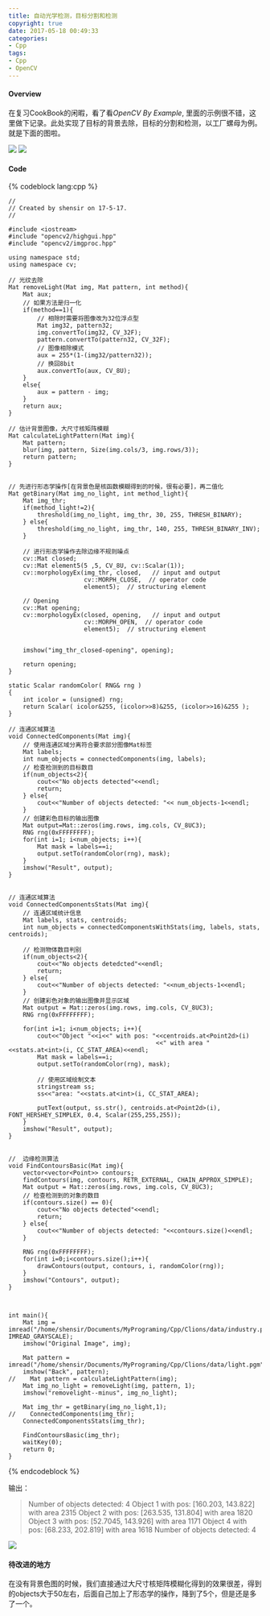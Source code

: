 ```yaml
---
title: 自动光学检测，目标分割和检测
copyright: true
date: 2017-05-18 00:49:33
categories:
- Cpp
tags:
- Cpp
- OpenCV
---
```


#### Overview

在复习CookBook的闲暇，看了看*OpenCV By Example*, 里面的示例很不错，这里做下记录。此处实现了目标的背景去除，目标的分割和检测，以工厂螺母为例。就是下面的图啦。

![](http://blog-1252464519.costj.myqcloud.com/170518/light.png)
![](http://blog-1252464519.costj.myqcloud.com/170518/test.png)

#### Code

{% codeblock lang:cpp %}


    //
    // Created by shensir on 17-5-17.
    //

    #include <iostream>
    #include "opencv2/highgui.hpp"
    #include "opencv2/imgproc.hpp"

    using namespace std;
    using namespace cv;

    // 光纹去除
    Mat removeLight(Mat img, Mat pattern, int method){
        Mat aux;
        // 如果方法是归一化
        if(method==1){
            // 相除时需要将图像改为32位浮点型
            Mat img32, pattern32;
            img.convertTo(img32, CV_32F);
            pattern.convertTo(pattern32, CV_32F);
            // 图像相除模式
            aux = 255*(1-(img32/pattern32));
            // 换回8bit
            aux.convertTo(aux, CV_8U);
        }
        else{
            aux = pattern - img;
        }
        return aux;
    }

    // 估计背景图像，大尺寸核矩阵模糊
    Mat calculateLightPattern(Mat img){
        Mat pattern;
        blur(img, pattern, Size(img.cols/3, img.rows/3));
        return pattern;
    }


    // 先进行形态学操作[在背景色是核函数模糊得到的时候，很有必要]，再二值化
    Mat getBinary(Mat img_no_light, int method_light){
        Mat img_thr;
        if(method_light!=2){
            threshold(img_no_light, img_thr, 30, 255, THRESH_BINARY);
        } else{
            threshold(img_no_light, img_thr, 140, 255, THRESH_BINARY_INV);
        }

        // 进行形态学操作去除边缘不规则噪点
        cv::Mat closed;
        cv::Mat element5(5 ,5, CV_8U, cv::Scalar(1));
        cv::morphologyEx(img_thr, closed,   // input and output
                         cv::MORPH_CLOSE,  // operator code
                         element5);  // structuring element

        // Opening
        cv::Mat opening;
        cv::morphologyEx(closed, opening,   // input and output
                         cv::MORPH_OPEN,  // operator code
                         element5);  // structuring element


        imshow("img_thr_closed-opening", opening);

        return opening;
    }

    static Scalar randomColor( RNG& rng )
    {
        int icolor = (unsigned) rng;
        return Scalar( icolor&255, (icolor>>8)&255, (icolor>>16)&255 );
    }

    // 连通区域算法
    void ConnectedComponents(Mat img){
        // 使用连通区域分离符合要求部分图像Mat标签
        Mat labels;
        int num_objects = connectedComponents(img, labels);
        // 检查检测到的目标数目
        if(num_objects<2){
            cout<<"No objects detected"<<endl;
            return;
        } else{
            cout<<"Number of objects detected: "<< num_objects-1<<endl;
        }
        // 创建彩色目标的输出图像
        Mat output=Mat::zeros(img.rows, img.cols, CV_8UC3);
        RNG rng(0xFFFFFFFF);
        for(int i=1; i<num_objects; i++){
            Mat mask = labels==i;
            output.setTo(randomColor(rng), mask);
        }
        imshow("Result", output);
    }


    // 连通区域算法
    void ConnectedComponentsStats(Mat img){
        // 连通区域统计信息
        Mat labels, stats, centroids;
        int num_objects = connectedComponentsWithStats(img, labels, stats, centroids);

        // 检测物体数目判别
        if(num_objects<2){
            cout<<"No objects detedcted"<<endl;
            return;
        } else{
            cout<<"Number of objects detected: "<<num_objects-1<<endl;
        }
        // 创建彩色对象的输出图像并显示区域
        Mat output = Mat::zeros(img.rows, img.cols, CV_8UC3);
        RNG rng(0xFFFFFFFF);

        for(int i=1; i<num_objects; i++){
            cout<<"Object "<<i<<" with pos: "<<centroids.at<Point2d>(i)
                                             <<" with area "<<stats.at<int>(i, CC_STAT_AREA)<<endl;
            Mat mask = labels==i;
            output.setTo(randomColor(rng), mask);

            // 使用区域绘制文本
            stringstream ss;
            ss<<"area: "<<stats.at<int>(i, CC_STAT_AREA);

            putText(output, ss.str(), centroids.at<Point2d>(i), FONT_HERSHEY_SIMPLEX, 0.4, Scalar(255,255,255));
        }
        imshow("Result", output);
    }


    //  边缘检测算法
    void FindContoursBasic(Mat img){
        vector<vector<Point>> contours;
        findContours(img, contours, RETR_EXTERNAL, CHAIN_APPROX_SIMPLE);
        Mat output = Mat::zeros(img.rows, img.cols, CV_8UC3);
        // 检查检测到的对象的数目
        if(contours.size() == 0){
            cout<<"No objects detected"<<endl;
            return;
        } else{
            cout<<"Number of objects detected: "<<contours.size()<<endl;
        }

        RNG rng(0xFFFFFFFF);
        for(int i=0;i<contours.size();i++){
            drawContours(output, contours, i, randomColor(rng));
        }
        imshow("Contours", output);
    }



    int main(){
        Mat img = imread("/home/shensir/Documents/MyPrograming/Cpp/Clions/data/industry.pgm", IMREAD_GRAYSCALE);
        imshow("Original Image", img);

        Mat pattern = imread("/home/shensir/Documents/MyPrograming/Cpp/Clions/data/light.pgm",0);
        imshow("Back", pattern);
    //    Mat pattern = calculateLightPattern(img);
        Mat img_no_light = removeLight(img, pattern, 1);
        imshow("removelight--minus", img_no_light);

        Mat img_thr = getBinary(img_no_light,1);
    //    ConnectedComponents(img_thr);
        ConnectedComponentsStats(img_thr);

        FindContoursBasic(img_thr);
        waitKey(0);
        return 0;
    }


{% endcodeblock %}



输出：

>Number of objects detected: 4
Object 1 with pos: [160.203, 143.822] with area 2315
Object 2 with pos: [263.535, 131.804] with area 1820
Object 3 with pos: [52.7045, 143.926] with area 1171
Object 4 with pos: [68.233, 202.819] with area 1618
Number of objects detected: 4


![](http://blog-1252464519.costj.myqcloud.com/170518/Selection_051801.png)


#### 待改进的地方

在没有背景色图的时候，我们直接通过大尺寸核矩阵模糊化得到的效果很差，得到的objects大于50左右，后面自己加上了形态学的操作，降到了5个，但是还是多了一个。






